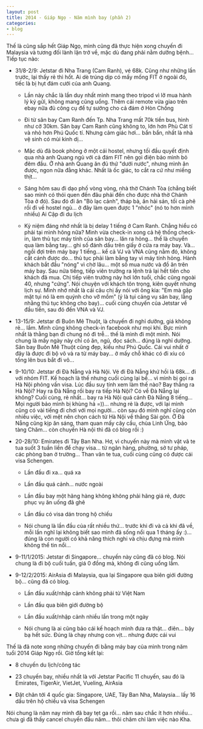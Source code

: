 ```yaml
---
layout: post
title: 2014 - Giáp Ngọ - Năm mình bay (phần 2)
categories:
- blog
---
```


Thế là cũng sắp hết Giáp Ngọ, mình cũng đã thực hiện xong chuyến đi Malaysia và tương đối lành lặn trở về, mặc dù đang phải nằm dưỡng bệnh... Tiếp tục nào:

- 31/8-2/9: Jetstar đi Nha Trang (Cam Ranh), vé 68k. Cũng như những lần trước, lại thấy rẻ thì hốt. Ai dè trúng dịp có mấy mống FIT ở ngoài đó, tiếc là bị hụt đám cưới của anh Quang. 
  
  + Lần này chắc là lần duy nhất mình mang theo tripod vì lỡ mua hành lý ký gửi, không mang cũng uổng. Thêm cái remote vừa giao trên ebay nữa đủ công cụ để tự sướng cho cả đám ở Hòn Chồng

  + Đi từ sân bay Cam Ranh đến Tp. Nha Trang mất 70k tiền bus, hình như cỡ 30km. Sân bay Cam Ranh cũng không to, lớn hơn Phù Cát tí và nhỏ hơn Phú Quốc tí. Nhưng cảm giác hơi... bẩn bẩn, nhất là nhà vệ sinh có mùi kinh dị...

  + Mặc dù đã book phòng ở một cái hostel, nhưng tối đầu quyết định qua nhà anh Quang ngủ với cả đám FIT nên gọi điện bảo mình bỏ đêm đầu. Ở nhà anh Quang ăn đủ thứ "dưới nước", nhưng mình ăn được, ngon nữa đằng khác. Nhất là ốc giác, to cắt ra cứ như miếng thịt...

  + Sáng hôm sau đi dạo phố vòng vòng, nhà thờ Chánh Tòa (chẳng biết sao mình có thói quen đến đâu phải đến cho được nhà thờ Chánh Tòa ở đó). Sau đó đi ăn "Bò lạc cảnh", tháp bà, ăn hải sản, tối cà phê rồi đi về hostel ngủ... ở đây làm quen được 1 "nhóc" (nó to hơn mình nhiều) Ai Cập đi du lịch

  + Kỷ niệm đáng nhớ nhất là bị delay 1 tiếng ở Cam Ranh. Chẳng hiểu có phải tại mình hông nữa? Mình vừa check-in xong cả hệ thống check-in, làm thủ tục máy tính của sân bay... lăn ra hỏng... thế là chuyển qua làm bằng tay... ghi số đánh dấu trên giấy ở cửa ra máy bay. Và... ngồi đợi trên máy bay 1 tiếng... kể cả VJ và VNA cũng nằm đó, không cất cánh được do... thủ tục phải làm bằng tay vì máy tính hỏng. Hành khách bắt đầu "nóng" vì chờ lâu... một số mua nước và đồ ăn trên máy bay. Sau nửa tiếng, tiếp viên trưởng ra lệnh trả lại hết tiền cho khách đã mua. Chị tiếp viên trưởng này hơi lớn tuổi, chắc cũng ngoài 40, nhưng "cứng". Nói chuyện với khách tôn trọng, kiên quyết nhưng lịch sự. Mình nhớ nhất là cái câu chị ấy nói với ông kia: "Em mà gặp mặt tụi nó là em quýnh cho vỡ mồm" (ý là tụi cảng vụ sân bay, lằng nhằng thủ tục không cho bay)... cuối cùng chuyến của Jetstar về đầu tiền, sau đó đến VNA và VJ.

- 13-15/9: Jetstar đi Buôn Mê Thuột, là chuyến đi nghỉ dưỡng, giá không rẻ... lắm. Mình cũng không check-in facebook như mọi khi. Bực mình nhất là thằng bạn đi chung nó đi trễ... thế là mình đi một mình. Nói chung là mấy ngày này chỉ có ăn, ngủ, đọc sách... đúng là nghỉ dưỡng. Sân bay Buôn Mê Thuột cũng đẹp, kiểu như Phú Quốc. Cái vui nhất ở đây là được đi bộ vô và ra từ máy bay... ở mấy chỗ khác có đi xíu có tống lên bus bắt đi vô...

- 9-10/10: Jetstar đi Đà Nẵng và Hà Nội. Vé đi Đà Nẵng khứ hồi là 68k... đi với nhóm FIT. Kế hoạch là thế nhưng cuối cùng lại bể... vì mình bị gọi ra Hà Nội phỏng vấn visa. Lúc đầu suy tính xem làm thế nào? Bay thẳng ra Hà Nội? Hay ra Đà Nẵng rồi bay ra tiếp Hà Nội? Có về Đà Nẵng lại không? Cuối cùng, rẻ nhất... bay ra Hà Nội quá cảnh Đà Nẵng 8 tiếng... Mọi người bảo mình bị khùng hả =))... nhưng rẻ là được, với lại mình cũng có vài tiếng đi chơi với mọi người... còn sau đó mình nghĩ cũng còn nhiều việc, với mệt nên chọn cách từ Hà Nội về thẳng Sài gòn. Ờ Đà Nẵng cũng kịp ăn sáng, tham quan mấy cây cầu, chùa Linh Ứng, bảo tàng Chăm... còn chuyến Hà nội thì đã có blog rồi :)

- 20-28/10: Emirates đi Tây Ban Nha. Hơ, vì chuyến này mà mình vật vã te tua suốt 3 tuần liền để chạy visa... từ ngân hàng, phường, sở tư pháp, các phòng ban ở trường... Than vãn te tua, cuối cùng cũng có được cái visa Schengen. 

  + Lần đầu đi xa... quá xa

  + Lần đầu quá cảnh... nước ngoài

  + Lần đầu bay một hãng hàng không không phải hãng giá rẻ, được phục vụ ăn uống đã ghê

  + Lần đầu có visa dán trong hộ chiếu

  + Nói chung là lần đầu của rất nhiều thứ... trước khi đi và cả khi đã về, mỗi lần nghĩ lại không biết sao mình đã sống nổi qua 1 tháng ấy :)... đúng là con người có khả năng thích nghi và chịu đựng mà mình không thể tin nổi...

- 9-11/1/2015: Jetstar đi Singapore... chuyến này cũng đã có blog. Nói chung là đi bộ cuối tuần, giá 0 đồng mà, không đi cũng uổng lắm.

- 9-12/2/2015: AirAsia đi Malaysia, qua lại Singapore qua biên giới đường bộ... cũng đã có blog.

  + Lần đầu xuất/nhập cảnh không phải từ Việt Nam

  + Lần đầu qua biên giới đường bộ

  + Lần đầu xuất/nhập cảnh nhiều lần trong một ngày

  + Nói chung là ai cũng bảo cái kế hoạch mình đưa ra thật... điên... bậy bạ hết sức. Đúng là chạy nhưng con vịt... nhưng được cái vui

Thế là đã note xong những chuyến đi bằng máy bay của mình trong năm tuổi 2014 Giáp Ngọ rồi. Giờ tổng kết lại:

  + 8 chuyến du lịch/công tác

  + 23 chuyến bay, nhiều nhất là với Jetstar Pacific 11 chuyến, sau đó là Emirates, TigerAir, VietJet, Vueling, AirAsia

  + Đặt chân tới 4 quốc gia: Singapore, UAE, Tây Ban Nha, Malaysia... lấy 16 dấu trên hộ chiếu và visa Schengen

Nói chung là năm nay mình đã bay tẹt ga rồi... năm sau chắc ít hơn nhiều... chưa gì đã thấy cancel chuyến đầu năm... thôi chăm chỉ làm việc nào Kha.
